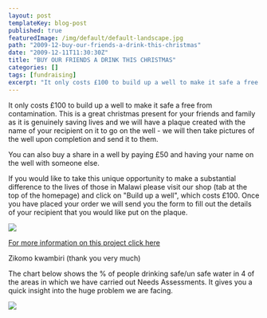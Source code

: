 ```yaml
---
layout: post
templateKey: blog-post
published: true
featuredImage: /img/default/default-landscape.jpg
path: "2009-12-buy-our-friends-a-drink-this-christmas"
date: "2009-12-11T11:30:30Z"
title: "BUY OUR FRIENDS A DRINK THIS CHRISTMAS"
categories: []
tags: [fundraising]
excerpt: "It only costs £100 to build up a well to make it safe a free from contamination. This is a great ch..."
---
```


It only costs £100 to build up a well to make it safe a free from contamination. This is a great christmas present for your friends and family as it is genuinely saving lives and we will have a plaque created with the name of your recipient on it to go on the well - we will then take pictures of the well upon completion and send it to them.

You can also buy a share in a well by paying £50 and having your name on the well with someone else.

If you would like to take this unique opportunity to make a substantial difference to the lives of those in Malawi please visit our shop (tab at the top of the homepage) and click on "Build up a well", which costs £100\. Once you have placed your order we will send you the form to fill out the details of your recipient that you would like put on the plaque.

[![](https://www.landirani.org/image_library/news/full_size/4b225ae25efc7well_flyer_both.jpg)](../../projects/#project-9)

[For more information on this project click here](../../projects/#project-9)

Zikomo kwambiri (thank you very much)

The chart below shows the % of people drinking safe/un safe water in 4 of the areas in which we have carried out Needs Assessments. It gives you a quick insight into the huge problem we are facing.

![](https://www.landirani.org/image_library/news/full_size/4b2b71ea67214water_stats.jpg)
